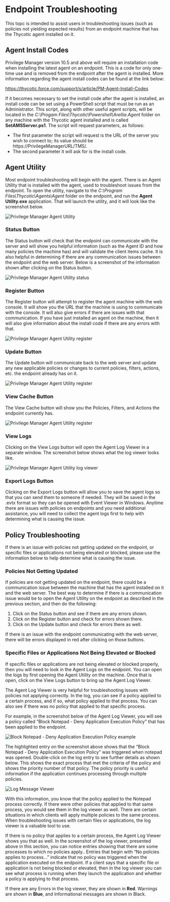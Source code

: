 [title]: # (Endpoint Troubleshooting)
[tags]: # (agents)
[priority]: # (10001)
# Endpoint Troubleshooting

This topc is intended to assist users in troubleshooting issues (such as policies not yielding expected results) from an endpoint machine that has the Thycotic agent installed on it. 

## Agent Install Codes

Privilege Manager version 10.5 and above will require an installation code when installing the latest agent on an endpoint. This is a code for only one-time use and is removed from the endpoint after the agent is installed. More information regarding the agent install codes can be found at the link below:

https://thycotic.force.com/support/s/article/PM-Agent-Install-Codes

If it becomes necessary to set the install code after the agent is installed, an install code can be set using a PowerShell script that must be run as an Administrator. This script, along with other useful agent scripts, will be located in the _C:\Progam Files\Thycotic\Powershell\Arellia.Agent_ folder on any machine with the Thycotic agent installed and is called __SetAMSServer.ps1__. The script will request parameters, as follows:

* The first parameter the script will request is the URL of the server you wish to connect to; its value should be https://PrivilegeManagerURL/TMS/.
* The second parameter it will ask for is the install code.

## Agent Utility

Most endpoint troubleshooting will begin with the agent. There is an Agent Utility that is installed with the agent, used to troubleshoot issues from the endpoint. To open the utility, navigate to the _C:\Program Files\Thycotic\Agents\Agent_ folder on the endpoint, and run the __Agent Utility.exe__ application. That will launch the utility, and it will look like the screenshot below.

![Privilege Manager Agent Utility](images/pm_agent_utility.png)

### Status Button

The Status button will check that the endpoint can communicate with the server and will show you helpful information (such as the Agent ID and how many policies the machine has) and will validate the client items cache. It is also helpful in determining if there are any communication issues between the endpoint and the web server. Below is a screenshot of the information shown after clicking on the Status button.

![Privilege Manager Agent Utility status](images/pm_agent_utility_status.png)

### Register Button

The Register button will attempt to register the agent machine with the web console. It will show you the URL that the machine is using to communicate with the console. It will also give errors if there are issues with that communication. If you have just installed an agent on the machine, then it will also give information about the install code if there are any errors with that.

![Privilege Manager Agent Utility register](images/pm_agent_utility_register.png)

### Update Button

The Update button will communicate back to the web server and update any new applicable policies or changes to current policies, filters, actions, etc. the endpoint already has on it.

![Privilege Manager Agent Utility register](images/pm_agent_utility_update.png)

### View Cache Button

The View Cache button will show you the Policies, Filters, and Actions the endpoint currently has.

![Privilege Manager Agent Utility register](images/pm_agent_utility_cache.png)

### View Logs

Clicking on the View Logs button will open the Agent Log Viewer in a separate window. The screenshot below shows what the log viewer looks like. 

![Privilege Manager Agent Utility log viewer](images/pm_agent_utility_logs.png)

### Export Logs Button

Clicking on the Export Logs button will allow you to save the agent logs so that you can send them to someone if needed. They will be saved in the .evtx format so they can be opened with Event Viewer in Windows. Anytime there are issues with policies on endpoints and you need additional assistance, you will need to collect the agent logs first to help with determining what is causing the issue.

## Policy Troubleshooting

If there is an issue with policies not getting updated on the endpoint, or specific files or applications not being elevated or blocked, please use the information below to help determine what is causing the issue.

### Policies Not Getting Updated

If policies are not getting updated on the endpoint, there could be a communication issue between the machine that has the agent installed on it and the web server. The best way to determine if there is a communication issue would be to open the Agent Utility on the endpoint as described in the previous section, and then do the following:

1. Click on the Status button and see if there are any errors shown.
2. Click on the Register button and check for errors shown there.
3. Click on the Update button and check for errors there as well.

If there is an issue with the endpoint communicating with the web server, there will be errors displayed in red after clicking on those buttons.

### Specific Files or Applications Not Being Elevated or Blocked

If specific files or applications are not being elevated or blocked properly, then you will need to look in the Agent Logs on the endpoint. You can open the logs by first opening the Agent Utility on the machine. Once that is open, click on the View Logs button to bring up the Agent Log Viewer.

The Agent Log Viewer is very helpful for troubleshooting issues with policies not applying correctly. In the log, you can see if a policy applied to a certain process, and if so, what policy applied to that process. You can also see if there was no policy that applied to that specific process.

For example, in the screenshot below of the Agent Log Viewer, you will see a policy called “Block Notepad - Deny Application Execution Policy” that has been applied to the endpoint.

![Block Notepad - Deny Application Execution Policy example](images/pm_agent_utility_logs.png)

The highlighted entry on the screenshot above shows that the “Block Notepad - Deny Application Execution Policy” was triggered when notepad was opened. Double-click on the log entry to see further details as shown below. This shows the exact process that met the criteria of the policy and shows the priority number of that policy. The policy priority is useful information if the application continues processing through multiple policies.

![Log Message Viewer](images/pm_agent_utility_logs.png)

With this information, you know that the policy applied to the Notepad process correctly. If there were other policies that applied to that same process, you would see them in the log viewer as well. There are certain situations in which clients will apply multiple policies to the same process. When troubleshooting issues with certain files or applications, the log viewer is a valuable tool to use.

If there is no policy that applies to a certain process, the Agent Log Viewer shows you that as well. In the screenshot of the log viewer, presented above in this section, you can notice entries showing that there are some processes to which no policies apply.. Entries that begin with “No policies applies to process...” indicate that no policy was triggered when the application executed on the endpoint. If a client says that a specific file or application is not being blocked or elevated, then in the log viewer you can see what process is running when they launch the application and whether a policy is applying to that process.

If there are any Errors in the log viewer, they are shown in __Red__. Warnings are shown in __Blue__, and Informational messages are shown in Black.